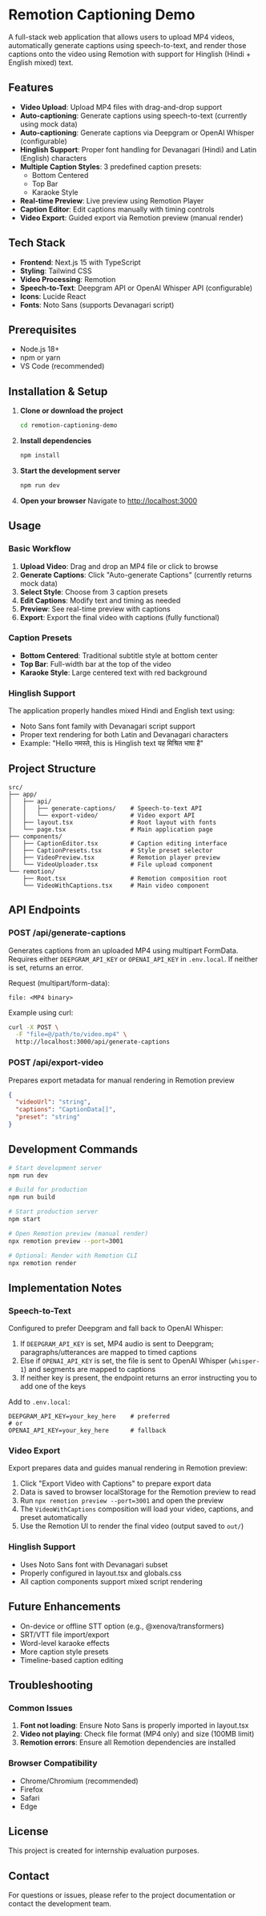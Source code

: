 # Remotion Captioning Demo

A full-stack web application that allows users to upload MP4 videos, automatically generate captions using speech-to-text, and render those captions onto the video using Remotion with support for Hinglish (Hindi + English mixed) text.

## Features

- **Video Upload**: Upload MP4 files with drag-and-drop support
- **Auto-captioning**: Generate captions using speech-to-text (currently using mock data)
 - **Auto-captioning**: Generate captions via Deepgram or OpenAI Whisper (configurable)
- **Hinglish Support**: Proper font handling for Devanagari (Hindi) and Latin (English) characters
- **Multiple Caption Styles**: 3 predefined caption presets:
  - Bottom Centered
  - Top Bar
  - Karaoke Style
- **Real-time Preview**: Live preview using Remotion Player
- **Caption Editor**: Edit captions manually with timing controls
- **Video Export**: Guided export via Remotion preview (manual render)

## Tech Stack

- **Frontend**: Next.js 15 with TypeScript
- **Styling**: Tailwind CSS
- **Video Processing**: Remotion
- **Speech-to-Text**: Deepgram API or OpenAI Whisper API (configurable)
- **Icons**: Lucide React
- **Fonts**: Noto Sans (supports Devanagari script)

## Prerequisites

- Node.js 18+ 
- npm or yarn
- VS Code (recommended)

## Installation & Setup

1. **Clone or download the project**
   ```bash
   cd remotion-captioning-demo
   ```

2. **Install dependencies**
   ```bash
   npm install
   ```

3. **Start the development server**
   ```bash
   npm run dev
   ```

4. **Open your browser**
   Navigate to [http://localhost:3000](http://localhost:3000)

## Usage

### Basic Workflow

1. **Upload Video**: Drag and drop an MP4 file or click to browse
2. **Generate Captions**: Click "Auto-generate Captions" (currently returns mock data)
3. **Select Style**: Choose from 3 caption presets
4. **Edit Captions**: Modify text and timing as needed
5. **Preview**: See real-time preview with captions
6. **Export**: Export the final video with captions (fully functional)

### Caption Presets

- **Bottom Centered**: Traditional subtitle style at bottom center
- **Top Bar**: Full-width bar at the top of the video
- **Karaoke Style**: Large centered text with red background

### Hinglish Support

The application properly handles mixed Hindi and English text using:
- Noto Sans font family with Devanagari script support
- Proper text rendering for both Latin and Devanagari characters
- Example: "Hello नमस्ते, this is Hinglish text यह मिश्रित भाषा है"

## Project Structure

```
src/
├── app/
│   ├── api/
│   │   ├── generate-captions/    # Speech-to-text API
│   │   └── export-video/         # Video export API
│   ├── layout.tsx                # Root layout with fonts
│   └── page.tsx                  # Main application page
├── components/
│   ├── CaptionEditor.tsx         # Caption editing interface
│   ├── CaptionPresets.tsx        # Style preset selector
│   ├── VideoPreview.tsx          # Remotion player preview
│   └── VideoUploader.tsx         # File upload component
└── remotion/
    ├── Root.tsx                  # Remotion composition root
    └── VideoWithCaptions.tsx     # Main video component
```

## API Endpoints

### POST /api/generate-captions
Generates captions from an uploaded MP4 using multipart FormData. Requires either `DEEPGRAM_API_KEY` or `OPENAI_API_KEY` in `.env.local`. If neither is set, returns an error.

Request (multipart/form-data):
```
file: <MP4 binary>
```

Example using curl:
```bash
curl -X POST \
  -F "file=@/path/to/video.mp4" \
  http://localhost:3000/api/generate-captions
```

### POST /api/export-video
Prepares export metadata for manual rendering in Remotion preview
```json
{
  "videoUrl": "string",
  "captions": "CaptionData[]",
  "preset": "string"
}
```

## Development Commands

```bash
# Start development server
npm run dev

# Build for production
npm run build

# Start production server
npm start

# Open Remotion preview (manual render)
npx remotion preview --port=3001

# Optional: Render with Remotion CLI
npx remotion render
```

## Implementation Notes

### Speech-to-Text
Configured to prefer Deepgram and fall back to OpenAI Whisper:

1. If `DEEPGRAM_API_KEY` is set, MP4 audio is sent to Deepgram; paragraphs/utterances are mapped to timed captions
2. Else if `OPENAI_API_KEY` is set, the file is sent to OpenAI Whisper (`whisper-1`) and segments are mapped to captions
3. If neither key is present, the endpoint returns an error instructing you to add one of the keys

Add to `.env.local`:
```
DEEPGRAM_API_KEY=your_key_here    # preferred
# or
OPENAI_API_KEY=your_key_here      # fallback
```

### Video Export
Export prepares data and guides manual rendering in Remotion preview:

1. Click "Export Video with Captions" to prepare export data
2. Data is saved to browser localStorage for the Remotion preview to read
3. Run `npx remotion preview --port=3001` and open the preview
4. The `VideoWithCaptions` composition will load your video, captions, and preset automatically
5. Use the Remotion UI to render the final video (output saved to `out/`)

### Hinglish Support
- Uses Noto Sans font with Devanagari subset
- Properly configured in layout.tsx and globals.css
- All caption components support mixed script rendering

## Future Enhancements

- On-device or offline STT option (e.g., @xenova/transformers)
- SRT/VTT file import/export
- Word-level karaoke effects
- More caption style presets
- Timeline-based caption editing

## Troubleshooting

### Common Issues

1. **Font not loading**: Ensure Noto Sans is properly imported in layout.tsx
2. **Video not playing**: Check file format (MP4 only) and size (100MB limit)
3. **Remotion errors**: Ensure all Remotion dependencies are installed

### Browser Compatibility

- Chrome/Chromium (recommended)
- Firefox
- Safari
- Edge

## License

This project is created for internship evaluation purposes.

## Contact

For questions or issues, please refer to the project documentation or contact the development team.
